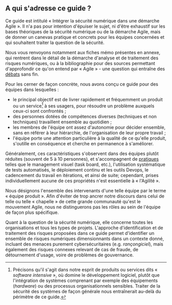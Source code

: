 ## A qui s'adresse ce guide ?

Ce guide est intitulé « Intégrer la sécurité numérique dans une démarche Agile ». Il n'a pas pour intention d'épuiser le sujet, ni d'être exhaustif sur les bases théoriques de la sécurité numérique ou de la démarche Agile, mais de donner un canevas pratique et concrets pour les équipes concernées et qui souhaitent traiter la question de la sécurité.

Nous vous renvoyons notamment aux fiches mémo présentes en annexe, qui rentrent dans le détail de la démarche d'analyse et de traitement des risques numériques, ou à la bibliographie pour des sources permettant d'approfondir ce qu'on entend par « Agile » - une question qui entraîne des [débats](http://agilefocus.com/2009/02/06/agile-versus-agile/) sans fin.

Pour les cerner de façon concrète, nous avons conçu ce guide pour des équipes dans lesquelles :

* le principal objectif est de livrer rapidement et fréquemment un produit ou un service[^1] à ses usagers, pour résoudre un problème auxquels ceux-ci sont confrontés ;
* des personnes dotées de compétences diverses \(techniques et non techniques\) travaillent ensemble au quotidien ;
* les membres de l'équipe ont assez d'autonomie pour décider ensemble, sans en référer à leur hiérarchie, de l'organisation de leur propre travail ;
* l'équipe porte une attention particulière à la qualité de ce qu'elle produit, s'outille en conséquence et cherche en permanence à s'améliorer.

Généralement, ces caractéristiques s'observent dans des équipes plutôt réduites \(souvent de 5 à 10 personnes\), et s'accompagnent de [pratiques](http://referentiel.institut-agile.fr/) telles que le management visuel \(task board, etc.\), l'utilisation systématique de tests automatisés, le déploiement continu et les outils Devops, le cadencement du travail en itérations, et ainsi de suite; cependant, prises individuellement aucune de ces propriétés n'est essentielle à « l'Agilité ».

Nous désignons l'ensemble des intervenants d'une telle équipe par le terme « équipe produit ». Afin d'éviter de trop ancrer notre discours dans celui de telle ou telle « chapelle » de cette grande communauté qu'est le mouvement Agile, nous ne distinguerons pas les rôles au sein de l'équipe de façon plus spécifique.

Quant à la question de la sécurité numérique, elle concerne toutes les organisations et tous les types de projets. L'approche d'identification et de traitement des risques proposées dans ce guide permet d'identifier un ensemble de risques numériques dimensionnants dans un contexte donné, incluant des menaces purement cybersécuritaires \(e.g. _rançongiciel_\), mais également des risques connexes relevant de cas de fraude, de détournement d'usage, voire de problèmes de gouvernance.

[^1]: Précisons qu'il s'agit dans notre esprit de produits ou services dits « _software intensive_ », où domine le développement logiciel, plutôt que l'intégration de systèmes comprenant par exemple des équipements \(_hardware_\) ou des processus organisationnels sensibles. Traiter de la sécurité des systèmes de façon générale nous entraînerait au-delà du périmètre de ce guide.

